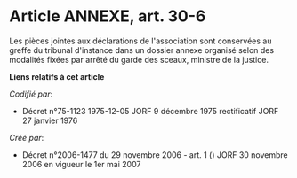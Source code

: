 # Article ANNEXE, art. 30-6

Les pièces jointes aux déclarations de l'association sont conservées au greffe du tribunal d'instance dans un dossier annexe
organisé selon des modalités fixées par arrêté du garde des sceaux, ministre de la justice.

**Liens relatifs à cet article**

_Codifié par_:

  - Décret n°75-1123 1975-12-05 JORF 9 décembre 1975 rectificatif JORF 27 janvier 1976

_Créé par_:

  - Décret n°2006-1477 du 29 novembre 2006 - art. 1 () JORF 30 novembre 2006 en vigueur le 1er mai 2007
